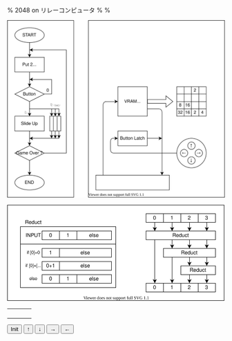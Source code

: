% 2048 on リレーコンピュータ
%
%

![](./algo.drawio.svg)


![](./reduct.drawio.svg)



|                       |                       |                       |                       |
| --------------------- | --------------------- | --------------------- | --------------------- |
| <span id="11"></span> | <span id="12"></span> | <span id="13"></span> | <span id="14"></span> |
| <span id="21"></span> | <span id="22"></span> | <span id="23"></span> | <span id="24"></span> |
| <span id="31"></span> | <span id="32"></span> | <span id="33"></span> | <span id="34"></span> |
| <span id="41"></span> | <span id="42"></span> | <span id="43"></span> | <span id="44"></span> |


<script>
    let board = [[0,0,0,0],[0,0,0,0],[0,0,0,0],[0,0,0,0]];

    function randomPut(){
        var i, j, count=[];
        for(i=0;i<4;i++){
            for(j=0;j<4;j++){
                if(board[i][j]===0){
                    count.push([i,j]);
                }else{
                    alert(""+i+j);
                }
            }
        }

        const k = Math.floor(Math.random()*count.length);
        board[count[k][0]][count[k][1]]=2;
    }

    function show(){
        let i,j;
        for(i=1;i<=4;i++)for(j=1;j<=4;j++)if(board[i-1][j-1]){
            document.getElementById(""+i+j).innerHTML=board[i-1][j-1];
        }
    }

    function reduct(input){
        if(input[0]===0) return input.slice(1);
        else if(input[0]===input[1]) return [input[0]*2, ...input.slice(2)];
        else return input;
    }

    function reductLine(input){
        const out0 = reduct(input);
        const out1 = reduct(out0.slice(1));
        const out2 = reduct(out1.slice(1));
        return [out0[0],out1[0],out2[0],out2[1]];
    }

    function init(){
        board = [[0,0,0,0],[0,0,0,0],[0,0,0,0],[0,0,0,0]];
        randomPut();
        show();
    }

    function up(){
        reductLine(board)
    }

</script>

<button onclick="init()">Init</button>
<button onclick="show()">↑</button>
<button onclick="show()">↓</button>
<button onclick="show()">→</button>
<button onclick="show()">←</button>



